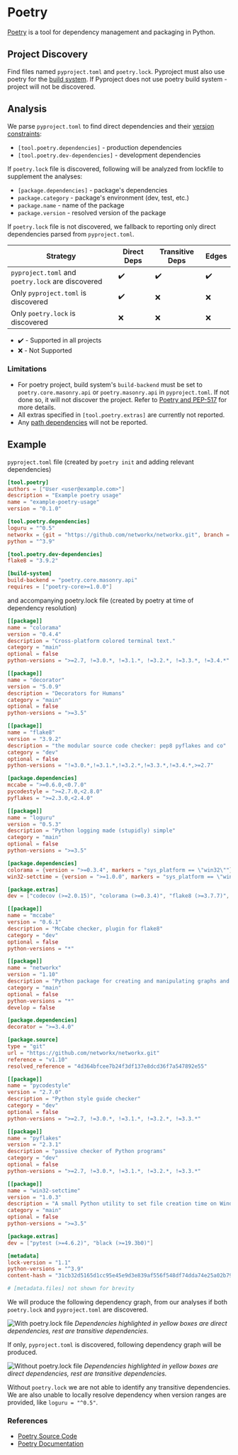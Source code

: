# Poetry

[Poetry](https://python-poetry.org/) is a tool for dependency management and packaging in Python.

## Project Discovery

Find files named `pyproject.toml` and `poetry.lock`. Pyproject must also use poetry for the [build system](https://python-poetry.org/docs/pyproject/#poetry-and-pep-517). If Pyproject does not use poetry build system - project will not be discovered.

## Analysis

We parse `pyproject.toml` to find direct dependencies and their [version constraints](https://python-poetry.org/docs/dependency-specification/):

- `[tool.poetry.dependencies]` - production dependencies
- `[tool.poetry.dev-dependencies]` - development dependencies

If `poetry.lock` file is discovered, following will be analyzed from lockfile to supplement the analyses:

- `[package.dependencies]` - package's dependencies
- `package.category` - package's environment (dev, test, etc.)
- `package.name` - name of the package
- `package.version` - resolved version of the package

If `poetry.lock` file is not discovered, we fallback to reporting only direct dependencies parsed from `pyproject.toml`.

| Strategy                                          | Direct Deps        | Transitive Deps          | Edges              |
| ------------------------------------------------- | ------------------ | ------------------ | ------------------ |
| `pyproject.toml` and `poetry.lock` are discovered | :heavy_check_mark: | :heavy_check_mark: | :heavy_check_mark: |
| Only `pyproject.toml` is discovered               | :heavy_check_mark: | :x:                | :x:                |
| Only `poetry.lock` is discovered                  | :x:                | :x:                | :x:                |

- :heavy_check_mark: - Supported in all projects
- :x: - Not Supported

### Limitations

- For poetry project, build system's `build-backend` must be set to `poetry.core.masonry.api` or `poetry.masonry.api` in `pyproject.toml`. If not done so, it will not discover the project. Refer to [Poetry and PEP-517](https://python-poetry.org/docs/pyproject/#poetry-and-pep-517) for more details.
- All extras specified in `[tool.poetry.extras]` are currently not reported.
- Any [path dependencies](https://python-poetry.org/docs/dependency-specification/#path-dependencies) will not be reported.

## Example

`pyproject.toml` file (created by `poetry init` and adding relevant dependencies)

```toml
[tool.poetry]
authors = ["User <user@example.com>"]
description = "Example poetry usage"
name = "example-poetry-usage"
version = "0.1.0"

[tool.poetry.dependencies]
loguru = "^0.5"
networkx = {git = "https://github.com/networkx/networkx.git", branch = "v1.10"}
python = "^3.9"

[tool.poetry.dev-dependencies]
flake8 = "3.9.2"

[build-system]
build-backend = "poetry.core.masonry.api"
requires = ["poetry-core>=1.0.0"]
```

and accompanying poetry.lock file (created by poetry at time of dependency resolution)

```toml
[[package]]
name = "colorama"
version = "0.4.4"
description = "Cross-platform colored terminal text."
category = "main"
optional = false
python-versions = ">=2.7, !=3.0.*, !=3.1.*, !=3.2.*, !=3.3.*, !=3.4.*"

[[package]]
name = "decorator"
version = "5.0.9"
description = "Decorators for Humans"
category = "main"
optional = false
python-versions = ">=3.5"

[[package]]
name = "flake8"
version = "3.9.2"
description = "the modular source code checker: pep8 pyflakes and co"
category = "dev"
optional = false
python-versions = "!=3.0.*,!=3.1.*,!=3.2.*,!=3.3.*,!=3.4.*,>=2.7"

[package.dependencies]
mccabe = ">=0.6.0,<0.7.0"
pycodestyle = ">=2.7.0,<2.8.0"
pyflakes = ">=2.3.0,<2.4.0"

[[package]]
name = "loguru"
version = "0.5.3"
description = "Python logging made (stupidly) simple"
category = "main"
optional = false
python-versions = ">=3.5"

[package.dependencies]
colorama = {version = ">=0.3.4", markers = "sys_platform == \"win32\""}
win32-setctime = {version = ">=1.0.0", markers = "sys_platform == \"win32\""}

[package.extras]
dev = ["codecov (>=2.0.15)", "colorama (>=0.3.4)", "flake8 (>=3.7.7)", "tox (>=3.9.0)", "tox-travis (>=0.12)", "pytest (>=4.6.2)", "pytest-cov (>=2.7.1)", "Sphinx (>=2.2.1)", "sphinx-autobuild (>=0.7.1)", "sphinx-rtd-theme (>=0.4.3)", "black (>=19.10b0)", "isort (>=5.1.1)"]

[[package]]
name = "mccabe"
version = "0.6.1"
description = "McCabe checker, plugin for flake8"
category = "dev"
optional = false
python-versions = "*"

[[package]]
name = "networkx"
version = "1.10"
description = "Python package for creating and manipulating graphs and networks"
category = "main"
optional = false
python-versions = "*"
develop = false

[package.dependencies]
decorator = ">=3.4.0"

[package.source]
type = "git"
url = "https://github.com/networkx/networkx.git"
reference = "v1.10"
resolved_reference = "4d364bfcee7b24f3df137e8dcd36f7a547892e55"

[[package]]
name = "pycodestyle"
version = "2.7.0"
description = "Python style guide checker"
category = "dev"
optional = false
python-versions = ">=2.7, !=3.0.*, !=3.1.*, !=3.2.*, !=3.3.*"

[[package]]
name = "pyflakes"
version = "2.3.1"
description = "passive checker of Python programs"
category = "dev"
optional = false
python-versions = ">=2.7, !=3.0.*, !=3.1.*, !=3.2.*, !=3.3.*"

[[package]]
name = "win32-setctime"
version = "1.0.3"
description = "A small Python utility to set file creation time on Windows"
category = "main"
optional = false
python-versions = ">=3.5"

[package.extras]
dev = ["pytest (>=4.6.2)", "black (>=19.3b0)"]

[metadata]
lock-version = "1.1"
python-versions = "^3.9"
content-hash = "31cb32d5165d1cc95e45e9d3e839af556f548df74dda74e25a02b79ba5aa5948"

# [metadata.files] not shown for brevity
```

We will produce the following dependency graph, from our analyses if both `poetry.lock` and `pyproject.toml` are discovered.

![With poetry.lock file](poetry-with-lock.svg)
_Dependencies highlighted in yellow boxes are direct dependencies, rest are transitive dependencies._

If only, `pyproject.toml` is discovered, following dependency graph will be produced.

![Without poetry.lock file](poetry-without-lock.svg)
_Dependencies highlighted in yellow boxes are direct dependencies, rest are transitive dependencies._

Without `poetry.lock` we are not able to identify any transitive dependencies. We are also unable to locally resolve dependency when version ranges are provided, like `loguru = "^0.5"`.

### References

- [Poetry Source Code](https://github.com/python-poetry/poetry)
- [Poetry Documentation](https://python-poetry.org/docs/)
